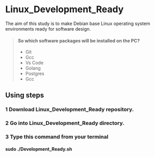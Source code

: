 # Linux_Development_Ready
The aim of this study is to make Debian base Linux operating system environments ready for software design.
> #### So which software packages will be installed on the PC?
>
> - Git
> - Gcc
> - Vs Code
> - Golang
> - Postgres
> - Gcc

## Using steps
### 1 Download Linux_Development_Ready repository.
### 2 Go into  Linux_Development_Ready directory.
### 3 Type this command from your terminal
####  sudo ./Development_Ready.sh

